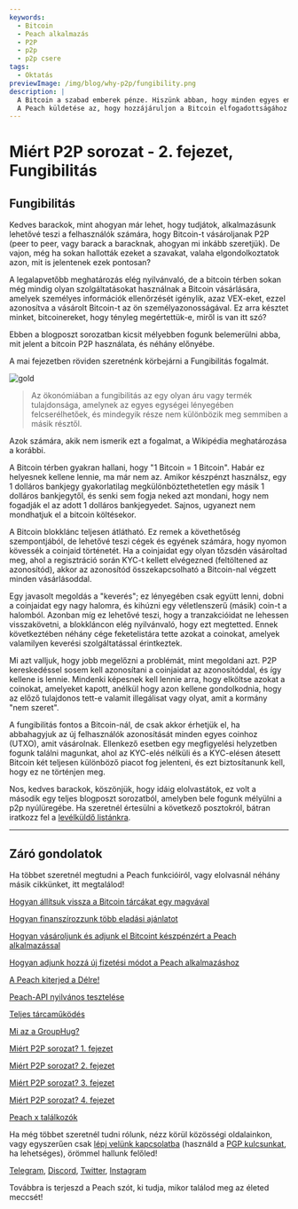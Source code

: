 ```yaml
---
keywords:
  - Bitcoin
  - Peach alkalmazás
  - P2P
  - p2p
  - p2p csere
tags:
  - Oktatás
previewImage: /img/blog/why-p2p/fungibility.png
description: |
  A Bitcoin a szabad emberek pénze. Hiszünk abban, hogy minden egyes embernek joga van választani, milyen pénzt használ a vagyonának, a munkája eredményének, az idejének és energiájának tárolására.
  A Peach küldetése az, hogy hozzájáruljon a Bitcoin elfogadottságához az emberek kezében.
---
```


# Miért P2P sorozat - 2. fejezet, Fungibilitás

## Fungibilitás

Kedves barackok, mint ahogyan már lehet, hogy tudjátok, alkalmazásunk lehetővé teszi a felhasználók számára, hogy Bitcoin-t vásároljanak P2P (peer to peer, vagy barack a baracknak, ahogyan mi inkább szeretjük). De vajon, még ha sokan hallották ezeket a szavakat, valaha elgondolkoztatok azon, mit is jelentenek ezek pontosan?

A legalapvetőbb meghatározás elég nyilvánvaló, de a bitcoin térben sokan még mindig olyan szolgáltatásokat használnak a Bitcoin vásárlására, amelyek személyes információk ellenőrzését igénylik, azaz VEX-eket, ezzel azonosítva a vásárolt Bitcoin-t az ön személyazonosságával. Ez arra késztet minket, bitcoinereket, hogy tényleg megértettük-e, miről is van itt szó?

Ebben a blogposzt sorozatban kicsit mélyebben fogunk belemerülni abba, mit jelent a bitcoin P2P használata, és néhány előnyébe.

A mai fejezetben röviden szeretnénk körbejárni a Fungibilitás fogalmát.

![gold](/img/blog/why-p2p/fungibility.png)

> Az ökonómiában a fungibilitás az egy olyan áru vagy termék tulajdonsága, amelynek az egyes egységei lényegében felcserélhetőek, és mindegyik része nem különbözik meg semmiben a másik résztől.

Azok számára, akik nem ismerik ezt a fogalmat, a Wikipédia meghatározása a korábbi.

A Bitcoin térben gyakran hallani, hogy "1 Bitcoin = 1 Bitcoin". Habár ez helyesnek kellene lennie, ma már nem az. Amikor készpénzt használsz, egy 1 dolláros bankjegy gyakorlatilag megkülönböztethetetlen egy másik 1 dolláros bankjegytől, és senki sem fogja neked azt mondani, hogy nem fogadják el az adott 1 dolláros bankjegyedet. Sajnos, ugyanezt nem mondhatjuk el a bitcoin költésekor.

A Bitcoin blokklánc teljesen átlátható. Ez remek a követhetőség szempontjából, de lehetővé teszi cégek és egyének számára, hogy nyomon kövessék a coinjaid történetét. Ha a coinjaidat egy olyan tőzsdén vásároltad meg, ahol a regisztráció során KYC-t kellett elvégezned (feltöltened az azonosítód), akkor az azonosítód összekapcsolható a Bitcoin-nal végzett minden vásárlásoddal.

Egy javasolt megoldás a "keverés"; ez lényegében csak együtt lenni, dobni a coinjaidat egy nagy halomra, és kihúzni egy véletlenszerű (másik) coin-t a halomból. Azonban míg ez lehetővé teszi, hogy a tranzakcióidat ne lehessen visszakövetni, a blokkláncon elég nyilvánvaló, hogy ezt megtetted. Ennek következtében néhány cége feketelistára tette azokat a coinokat, amelyek valamilyen keverési szolgáltatással érintkeztek.

Mi azt valljuk, hogy jobb megelőzni a problémát, mint megoldani azt. P2P kereskedéssel sosem kell azonosítani a coinjaidat az azonosítóddal, és így kellene is lennie. Mindenki képesnek kell lennie arra, hogy elköltse azokat a coinokat, amelyeket kapott, anélkül hogy azon kellene gondolkodnia, hogy az előző tulajdonos tett-e valamit illegálisat vagy olyat, amit a kormány "nem szeret".

A fungibilitás fontos a Bitcoin-nál, de csak akkor érhetjük el, ha abbahagyjuk az új felhasználók azonosítását minden egyes coinhoz (UTXO), amit vásárolnak. Ellenkező esetben egy megfigyelési helyzetben fogunk találni magunkat, ahol az KYC-elés nélküli és a KYC-elésen átesett Bitcoin két teljesen különböző piacot fog jelenteni, és ezt biztosítanunk kell, hogy ez ne történjen meg.

Nos, kedves barackok, köszönjük, hogy idáig elolvastátok, ez volt a második egy teljes blogposzt sorozatból, amelyben bele fogunk mélyülni a p2p nyúlüregébe. Ha szeretnél értesülni a következő posztokról, bátran iratkozz fel a [levélküldő listánkra](https://peachbitcoin.com).

---

## Záró gondolatok

Ha többet szeretnél megtudni a Peach funkcióiról, vagy elolvasnál néhány másik cikkünket, itt megtalálod!

[Hogyan állítsuk vissza a Bitcoin tárcákat egy magvával](https://peachbitcoin.com/hu/blog/how-to-restore-peach-wallet/)

[Hogyan finanszírozzunk több eladási ajánlatot](https://peachbitcoin.com/hu/blog/funding-multiple-sell-offers/)

[Hogyan vásároljunk és adjunk el Bitcoint készpénzért a Peach alkalmazással](https://peachbitcoin.com/hu/blog/how-to-buy-and-sell-bitcoin-with-cash-using-peach/)

[Hogyan adjunk hozzá új fizetési módot a Peach alkalmazáshoz](https://peachbitcoin.com/hu/blog/how-to-add-a-payment-method/)

[A Peach kiterjed a Délre!](https://peachbitcoin.com/hu/blog/peach-expands-to-the-global-south/)

[Peach-API nyilvános tesztelése](https://peachbitcoin.com/hu/blog/making-our-peach-api-public/)

[Teljes tárcaműködés](https://peachbitcoin.com/hu/blog/full-wallet-functionality/)

[Mi az a GroupHug?](https://peachbitcoin.com/hu/blog/group-hug/)

[Miért P2P sorozat? 1. fejezet](https://peachbitcoin.com/hu/blog/why-p2p-chapter-1/)

[Miért P2P sorozat? 2. fejezet](https://peachbitcoin.com/hu/blog/why-p2p-chapter-2/)

[Miért P2P sorozat? 3. fejezet](https://peachbitcoin.com/hu/blog/why-p2p-chapter-3-circular-economies/)

[Miért P2P sorozat? 4. fejezet](https://peachbitcoin.com/hu/blog/why-p2p-chapter-4-chains-of-trust/)

[Peach x találkozók](https://peachbitcoin.com/hu/blog/peach-for-meetups/)

Ha még többet szeretnél tudni rólunk, nézz körül közösségi oldalainkon, vagy egyszerűen csak [lépj velünk kapcsolatba](mailto:hello@peachbitcoin.com) (használd a [PGP kulcsunkat](https://keys.openpgp.org/vks/v1/by-fingerprint/48339A19645E2E53488E0E5479E1B270FACD1BD2), ha lehetséges), örömmel hallunk felőled!

[Telegram](https://t.me/peachtopeach), [Discord](https://discord.gg/ypeHz3SW54), [Twitter](https://twitter.com/peachbitcoin), [Instagram](https://instagram.com/peachbitcoin)

Továbbra is terjeszd a Peach szót, ki tudja, mikor találod meg az életed meccsét!
